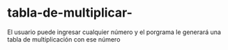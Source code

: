 # tabla-de-multiplicar-
El usuario puede ingresar cualquier número y el porgrama le generará una tabla de multiplicación con ese número
